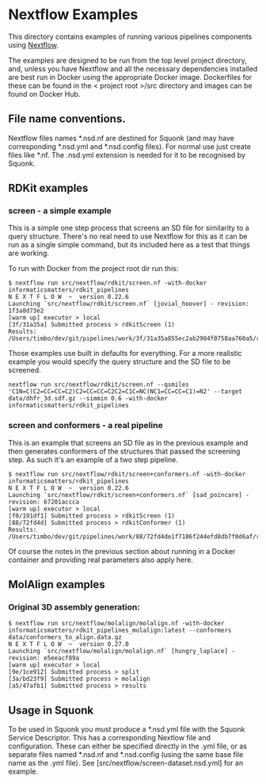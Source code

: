 # Nextflow Examples

This directory contains examples of running various pipelines components using [Nextflow](http://nextflow.io).

The examples are designed to be run from the top level project directory, and, unless you have Nextflow and all the 
necessary dependencies installed are best run in Docker using the appropriate Docker image. Dockerfiles for these can
be found in the < project root >/src directory and images can be found on Docker Hub.

## File name conventions.

Nextflow files names *.nsd.nf are destined for Squonk (and may have corresponding *.nsd.yml and *.nsd.config files).
For normal use just create files like *.nf. The .nsd.yml extension is needed for it to be recognised by Squonk.

## RDKit examples

### screen - a simple example

This is a simple one step process that screens an SD file for similarity to a query structure. There's no real need
to use Nextflow for this as it can be run as a single simple command, but its included here as a test that things are 
working.

To run with Docker from the project root dir run this:

```
$ nextflow run src/nextflow/rdkit/screen.nf -with-docker informaticsmatters/rdkit_pipelines
N E X T F L O W  ~  version 0.22.6
Launching `src/nextflow/rdkit/screen.nf` [jovial_hoover] - revision: 1f3a8d73e2
[warm up] executor > local
[3f/31a35a] Submitted process > rdkitScreen (1)
Results: /Users/timbo/dev/git/pipelines/work/3f/31a35a855ec2ab2904f0758aa760a5/results.sdf.gz
```


Those examples use built in defaults for everything. For a more realistic example you would specify the query structure
and the SD file to be screened.

```
nextflow run src/nextflow/rdkit/screen.nf --qsmiles 'C1N=C(C2=CC=CC=C2)C2=CC=CC=C2C2=C1C=NC(NC1=CC=CC=C1)=N2' --target data/dhfr_3d.sdf.gz --simmin 0.6 -with-docker informaticsmatters/rdkit_pipelines
```    

### screen and conformers - a real pipeline

This is an example that screens an SD file as in the previous example and then generates conformers of the structures 
that passed the screening step. As such it's an example of a two step pipeline.

```
$ nextflow run src/nextflow/rdkit/screen+conformers.nf -with-docker informaticsmatters/rdkit_pipelines
N E X T F L O W  ~  version 0.22.6
Launching `src/nextflow/rdkit/screen+conformers.nf` [sad_poincare] - revision: 67201accca
[warm up] executor > local
[f0/191df1] Submitted process > rdkitScreen (1)
[88/72fd4d] Submitted process > rdkitConformer (1)
Results: /Users/timbo/dev/git/pipelines/work/88/72fd4de1f7186f244efd8db7f0d6af/results.sdf.gz
```

Of course the notes in the previous section about running in a Docker container and providing real parameters also apply here.

## MolAlign examples

### Original 3D assembly generation:

```
$ nextflow run src/nextflow/molalign/molalign.nf -with-docker informaticsmatters/rdkit_pipelines_molalign:latest --conformers data/conformers_to_align.data.gz 
N E X T F L O W  ~  version 0.27.0
Launching `src/nextflow/molalign/molalign.nf` [hungry_laplace] - revision: e5eeacf89a
[warm up] executor > local
[9e/1ce912] Submitted process > split
[3a/bd23f9] Submitted process > molalign
[a5/47afb1] Submitted process > results
```


## Usage in Squonk

To be used in Squonk you must produce a *.nsd.yml file with the Squonk Service Descriptor. This has a corresponding Nextlow
file and configuration. These can either be specified directly in the .yml file, or as separate files named *.nsd.nf and 
*.nsd.config (using the same base file name as the .yml file).
See [src/nextflow/screen-dataset.nsd.yml] for an example.
